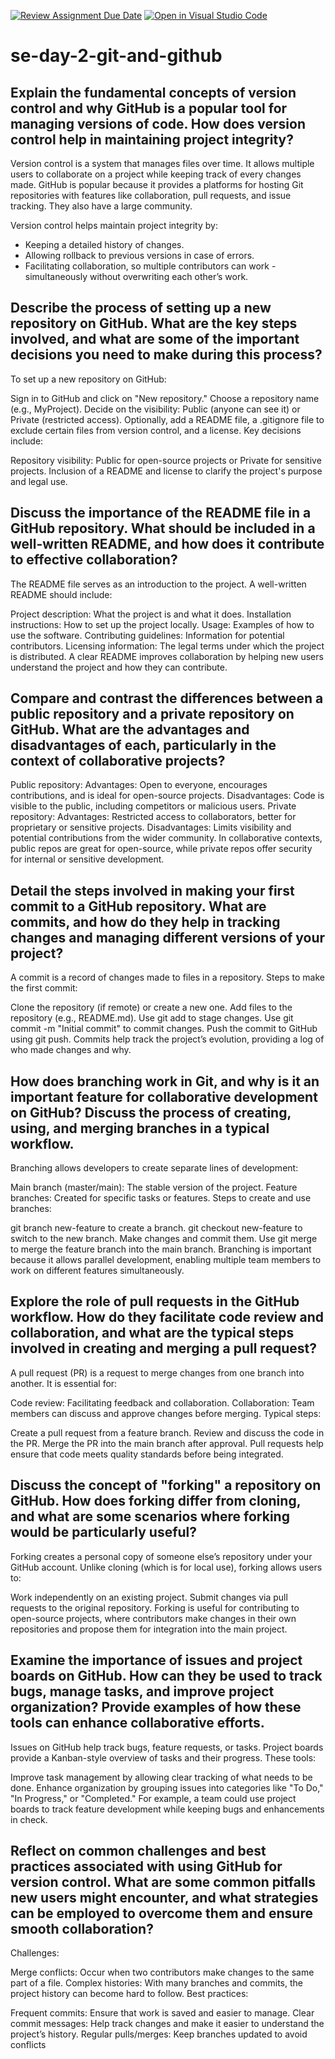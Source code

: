 [![Review Assignment Due Date](https://classroom.github.com/assets/deadline-readme-button-22041afd0340ce965d47ae6ef1cefeee28c7c493a6346c4f15d667ab976d596c.svg)](https://classroom.github.com/a/8wgCKhpZ)
[![Open in Visual Studio Code](https://classroom.github.com/assets/open-in-vscode-2e0aaae1b6195c2367325f4f02e2d04e9abb55f0b24a779b69b11b9e10269abc.svg)](https://classroom.github.com/online_ide?assignment_repo_id=15925073&assignment_repo_type=AssignmentRepo)

# se-day-2-git-and-github

## Explain the fundamental concepts of version control and why GitHub is a popular tool for managing versions of code. How does version control help in maintaining project integrity?

Version control is a system that manages files over time. It allows multiple users to collaborate on a project while keeping track of every changes made. GitHub is popular because it provides a platforms for hosting Git repositories with features like collaboration, pull requests, and issue tracking. They also have a large community.

Version control helps maintain project integrity by:

- Keeping a detailed history of changes.
- Allowing rollback to previous versions in case of errors.
- Facilitating collaboration, so multiple contributors can work - simultaneously without overwriting each other’s work.

## Describe the process of setting up a new repository on GitHub. What are the key steps involved, and what are some of the important decisions you need to make during this process?

To set up a new repository on GitHub:

Sign in to GitHub and click on "New repository."
Choose a repository name (e.g., MyProject).
Decide on the visibility: Public (anyone can see it) or Private (restricted access).
Optionally, add a README file, a .gitignore file to exclude certain files from version control, and a license.
Key decisions include:

Repository visibility: Public for open-source projects or Private for sensitive projects.
Inclusion of a README and license to clarify the project's purpose and legal use.

## Discuss the importance of the README file in a GitHub repository. What should be included in a well-written README, and how does it contribute to effective collaboration?

The README file serves as an introduction to the project. A well-written README should include:

Project description: What the project is and what it does.
Installation instructions: How to set up the project locally.
Usage: Examples of how to use the software.
Contributing guidelines: Information for potential contributors.
Licensing information: The legal terms under which the project is distributed.
A clear README improves collaboration by helping new users understand the project and how they can contribute.

## Compare and contrast the differences between a public repository and a private repository on GitHub. What are the advantages and disadvantages of each, particularly in the context of collaborative projects?

Public repository:
Advantages: Open to everyone, encourages contributions, and is ideal for open-source projects.
Disadvantages: Code is visible to the public, including competitors or malicious users.
Private repository:
Advantages: Restricted access to collaborators, better for proprietary or sensitive projects.
Disadvantages: Limits visibility and potential contributions from the wider community.
In collaborative contexts, public repos are great for open-source, while private repos offer security for internal or sensitive development.

## Detail the steps involved in making your first commit to a GitHub repository. What are commits, and how do they help in tracking changes and managing different versions of your project?

A commit is a record of changes made to files in a repository. Steps to make the first commit:

Clone the repository (if remote) or create a new one.
Add files to the repository (e.g., README.md).
Use git add to stage changes.
Use git commit -m "Initial commit" to commit changes.
Push the commit to GitHub using git push.
Commits help track the project’s evolution, providing a log of who made changes and why.

## How does branching work in Git, and why is it an important feature for collaborative development on GitHub? Discuss the process of creating, using, and merging branches in a typical workflow.

Branching allows developers to create separate lines of development:

Main branch (master/main): The stable version of the project.
Feature branches: Created for specific tasks or features.
Steps to create and use branches:

git branch new-feature to create a branch.
git checkout new-feature to switch to the new branch.
Make changes and commit them.
Use git merge to merge the feature branch into the main branch.
Branching is important because it allows parallel development, enabling multiple team members to work on different features simultaneously.

## Explore the role of pull requests in the GitHub workflow. How do they facilitate code review and collaboration, and what are the typical steps involved in creating and merging a pull request?

A pull request (PR) is a request to merge changes from one branch into another. It is essential for:

Code review: Facilitating feedback and collaboration.
Collaboration: Team members can discuss and approve changes before merging.
Typical steps:

Create a pull request from a feature branch.
Review and discuss the code in the PR.
Merge the PR into the main branch after approval.
Pull requests help ensure that code meets quality standards before being integrated.

## Discuss the concept of "forking" a repository on GitHub. How does forking differ from cloning, and what are some scenarios where forking would be particularly useful?

Forking creates a personal copy of someone else’s repository under your GitHub account. Unlike cloning (which is for local use), forking allows users to:

Work independently on an existing project.
Submit changes via pull requests to the original repository.
Forking is useful for contributing to open-source projects, where contributors make changes in their own repositories and propose them for integration into the main project.

## Examine the importance of issues and project boards on GitHub. How can they be used to track bugs, manage tasks, and improve project organization? Provide examples of how these tools can enhance collaborative efforts.

Issues on GitHub help track bugs, feature requests, or tasks. Project boards provide a Kanban-style overview of tasks and their progress. These tools:

Improve task management by allowing clear tracking of what needs to be done.
Enhance organization by grouping issues into categories like "To Do," "In Progress," or "Completed."
For example, a team could use project boards to track feature development while keeping bugs and enhancements in check.

## Reflect on common challenges and best practices associated with using GitHub for version control. What are some common pitfalls new users might encounter, and what strategies can be employed to overcome them and ensure smooth collaboration?

Challenges:

Merge conflicts: Occur when two contributors make changes to the same part of a file.
Complex histories: With many branches and commits, the project history can become hard to follow.
Best practices:

Frequent commits: Ensure that work is saved and easier to manage.
Clear commit messages: Help track changes and make it easier to understand the project’s history.
Regular pulls/merges: Keep branches updated to avoid conflicts
